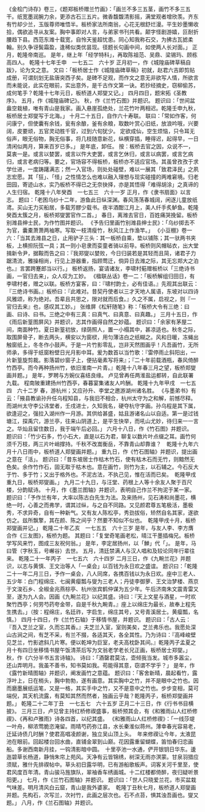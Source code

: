 <!-- { "loadSidebar": true } -->
《金桧门诗存》卷三，《题郑板桥赠兰竹画》：「画兰不多三五茎，画竹不多三五干。纸宽墨润腕力余，更添古石三五片。微香馥馥清影摇，满堂观者增欣羡。齐东有竹却少兰，玉版尊师唯悟半。板桥家法所南翁，心花无根舒烂漫。平生妙墨懒收拾，偶欲追寻从友案。胸中事即对人言，与弟家书刊共看。颠字怪剧游嬉，叵耐折腰趋下县。西范东潍十载宽，自怜天鉴超忧患。同心知我称石交，为拂古瓦摅柔翰。别久争讶鬓霜盈，逢稀似类优昙现。径题长句画中间，如使两人长对面。」
正月，乾隆帝南巡。
是年，继上年「经学特科」，再取陈祖范、吴鼎、梁锡玙、顾栋高四人。
乾隆十七年壬申　一七五二　六十岁
正月初一，作《城隍庙碑草稿自跋》，论为文之意。
文曰：「板桥居士作《城隍庙碑草稿》初就，赵君六吉即剪贴成册，可谓刻划无盐唐突西子矣。是碑不足观，而作文之意无非欲写人情，所欲言而未能说，此实在眼前，实出意外，是千古作文第一诀。若抄经摘史，窃柳偷苏，成何笔手？乾隆十七年元日，板桥道人郑燮又记。」
四月四日，题宋拓《圣教序》。
五月，作《城隍庙碑记》。
秋，作《兰竹石图》并题识。
题识曰：「世间盆盎空栽植，唯有青山是我家。画入悬崖孤绝处，兰花竹叶两相迟。乾隆壬申九秋，板桥居士郑燮写于北海。」
十月二十五日，自作六十寿联。
联曰：「常如作客，何问康宁，但使囊有余钱，瓮有余酿，釜有余粮，取数叶赏心旧纸，放浪吟哦，兴要阔，皮要顽，五官灵动胜千官，过到六旬犹少。
定欲成仙，空生烦恼，只令耳无俗声，眼无俗物，胸无俗事，将几枝随意新花，纵横穿插，睡得迟，起得早，一日清闲似两月，算来百岁已多。」
是年底，卸任。
按：板桥去官之因，众说不一，莫衷一是。或言以婪罢，或言以忤大吏罢，或言乞休归，或言以病罢，或言乞病归，或言老病归等。要之，官场容不得板桥，板桥亦不适应官场。其虽曾孜孜于求学仕进，一度踌躇满志；然一入官场，则处处碰壁，难以一展其「致君泽民」之夙志宏愿。其「狂」、「怪」之性情怎么也难以融入理想与现实碰撞的两难窘境。归老田园，寄迹山水，实乃板桥不得已之无奈抉择，亦是其悟得「难得胡涂」之真谛的人生归宿。
乾隆十八年癸酉　一七五三　六十一岁
正月，作《隶书扇面》以言志。
题曰：「老困乌纱十二年，游鱼此日纵深渊。春风荡荡春城阔，闲逐儿童放纸鸢。买山无力买船居，多载芳醪少载书。夜半酒酣江月上，美人纤手炙鲈鱼。乾隆癸酉太簇之月，板桥郑燮罢官作二首。」
春日，离潍去官日，百姓痛哭挽留。板桥别潍县绅士民，为作竹图并题识。
《予告归里画竹别潍县绅士民》：「乌纱掷去不为官，囊橐萧萧两袖寒。写取一枝清瘦竹，秋风江上作渔竿。」
《小豆棚》卷一六：「当其去潍县之日，止用驴子三头：其一板桥自乘，垫以铺陈；其一驮两书夹板，上横担阮弦一具；其一则小皂隶而娈童者骑以前导。板桥则风帽毡衣，出大堂揖新令尹，据鞍而告之曰：『我郑燮以婪败，今日归装若是其轻而且简，诸君子力踞清流，雅操相尚，行见上游器重，指顾莺迁，倘异日去潍之际，其无忘郑大之泊也。』言罢跨蹇郎当以行。」
板桥返扬，宴请诸友，李啸村葂赠板桥以「三绝诗书画，一官归去来」，众人叹为工妙。
《楹联丛话》卷一二：「板桥解组归田日，有李啸村者，赠之以联。板桥方宴客，曰：『啸村韵士，必有佳语。』先观其出联云：『三绝诗书画。』板桥曰：『此难对。昔契丹使者以三才天地人属语，东坡对以四诗风雅颂，称为绝对。吾辈且共思之，限对就而后食。』久之不属，启视之，则『一官归去来』也，感叹其工妙。」
张维屏《松轩随笔》称：「板桥大令有三绝：曰画、曰诗、曰书。三绝之中有三真：曰真气、曰真意、曰真趣。」
三月十五日，作《雨后新篁图屏风》并题识，志其作画得自然之妙蕴。
题识曰：「余家有茅屋二间，南面种竹。夏日新篁初放，绿荫照人，置一小榻其中，甚凉适也。秋冬之际，取围屏骨子，断去两头，横安以为窗棂，用匀薄洁白之纸糊之。风和日暖，冻蝇出触窗纸上，冬冬作小鼓声。于是一片竹影零乱，岂非天然图画乎！凡吾画竹，无所师承，多得于纸窗粉壁日光月影中耳。爰为数首以当竹歌：『雷停雨止斜阳出，一片新篁旋剪裁。影落碧纱窗子上，便拈毫素写将来』；『二十年前载酒瓶，春风倚醉竹西亭。而今再种扬州竹，依旧淮南一片青。』乾隆十八年春三月之望，板桥郑燮画并题。」
是年，罗聘与方婉仪喜结良缘。
卢见曾再任两淮盐运都转，自此联署九载。
程南陂重建扬州竹西亭，春暮宴集诸友人吟酬。
乾隆十九年甲戌　一七五四　六十二岁
春，游杭州；又应孙升、李堂之邀游湖州诸名胜。
《与墨弟书》有云：「掖县教谕孙升任乌程知县，与我旧不相合，杭州太守为之和解，前憾尽释。而湖州太守李公讳堂者，壬戌进士，久知我名，硬夺杭守字画。孙乌程是其下属，欲逢迎之，强拉入湖州作一月游。其供给甚盛，姑且游诸名山以自适。第一是过钱塘江，探禹穴，游兰亭，往来山阴道上，是平生快举，而吼山尤妙，待归来一一言之。华灿且留住数日，我于端午后必回。」
六月十八日，作《竹石图》并题识。
题识曰：「竹少石多，竹小石大，直是以石为君，聊复以数片叶点缀之耳。画竹何须千万枝，两三片叶峭撑持。千秋不改嵩衡岳，不靠青山却靠谁？　乾隆十九年六月十八日雨中，板桥道人郑燮画并题。」
重九日，作《竹石图轴》并题识，提出画之意在「活」。
题识曰：「昔东坡居士作枯木竹石，使有枯木石而无竹，则黯然无色矣。余作竹作石，固无取于枯木也。意在画竹，则竹为主，以石辅之。今石反大于竹、多于竹；又出于格外也。不泥古法，不执己见，惟在活而已矣。　乾隆甲戌重九日，板桥郑燮画。」
九月二十九日，与汪堂、药根上人等十余友人聚于百尺楼，分韵赋诗。
十月，作《墨兰图轴》并题识，表明自己作兰不拘泥于某一家。
题识曰：「予作兰有年，大率以陈古白先生为法。及来扬州，见石涛和尚墨花，横绝一时，心善之而弗学，谓其过纵，与之自不同路。又见颜君尊五笔极活，墨极秀，不求异奇，自有一种新气。又有友人陈松亭，秀劲拔俗，矫然自名其家，遂欲仿之。兹所飘擎，其在颜、陈之间乎？然要不知似不似也。　乾隆甲戌十月，板桥郑燮画并记。」
乾隆二十年乙亥　一七五五　六十三岁
是年，与友人李、李方膺合作《三友图》，板桥为题。
其题曰：「复堂奇笔画老松，晴江干墨插梅兄。板桥学写风来竹，图成三友祝何翁。」
是年，李定居扬州，以「觯」代「」。
是年，马曰管（字秋玉，号嶰谷）去世。
五月，清廷禁满人与汉人唱和及较论同年行辈往来。
乾隆二十一年丙子　一七五六　六十四岁
二月三日，作《九畹兰花》并题识，以志与黄慎、王文治等人「一桌会」以百钱为永日欢之盛谊。
题识曰：「乾隆二十一年二月三日，予作一桌会，八人同席，各携百钱以为永日欢。座中三老人、五少年：白门程绵庄、七闽黄瘿瓢与燮为三老人；丹徒李御萝、王文治梦楼、燕京于文浚石乡、全椒金兆燕棕亭、杭州张宾鹤仲谋为五少年。午后济南朱文震青雷又至，遂为九人会。因画《九畹兰花》以纪其盛。诗曰：『天上文星与酒星，一时欢聚竹西亭；何劳芍药夸金带，自是千秋九畹青。』座上以绵庄为最长，故奉上程先生携去。」（按：程绵庄，名廷祚，字启生，绵庄其号，又号青溪居士。黄瘿瓢，名慎。）
四月十四日，作《兰竹石轴》于移情书屋，并题识。
题识曰：「古人云：『吾入芝兰之室，久而忘其香。』夫芝兰入室，室则美矣，芝兰弗乐也。我愿处深山古涧之间，有芝不采，有兰不掇，各适其天，各全其性。乃为诗曰：『高峰峻壁见芝兰，竹影遮斜几片寒。便以乾坤为巨室，老夫高枕卧其间。』乾隆丙子孟夏之月十有四日坐移情书屋午饭清茶后写为文翁老学老长兄正画，板桥居士郑燮。」
秋，作《六分半书五言诗轴》。
诗曰：「酒罄君莫沽，壶倾我当发。城市多嚣尘，还山弄明月。我虽不善书，知书莫如我。苟能得其意，窃谓不学乎？」
是年，作《露竹新晴图轴》并题识，阐发画竹之意蕴。
题识曰：「客舍新晴，晨起看竹，露浮叶上，日在梢头，胸中勃勃，遂有画意。其实胸中之竹，并不是眼中之竹也。因而磨墨展纸运笔，又是一格，其实手中之竹，又不是意中之竹也。步步变相，莫可端倪，其天机流露，有莫知其然而然者，独画云乎哉？乾隆丙子，板桥郑燮画并题。」
乾隆二十二年丁丑　一七五七　六十五岁
正月二十三日，作《行书书目横披》。
三月三日，卢见曾主持红桥修禊盛事，板桥预其会，有《和雅雨山人红桥修禊》、《再和卢雅雨》诗各四首，以纪其盛。
《和雅雨山人红桥修禊》：「一线莎堤一叶舟，柳浓莺脆恣淹留。雨晴芍药弥江县，水长秦淮似蒋州。薄幸春光容易老，迁延诗债几时酬？使君高唱凌颜谢，独立吴山顶上头。　年来修禊让今年，太液昆池在眼前。回起楼台回水曲，直铺金翠到山巅。花因露重留蝴蝶，笛怕春归恋画船。多谢西南新月挂，一钩清影暗中圆。　十里亭池一水通，俨开银钥日华东。逶迤碧草长杨道，静悄朱帘上苑风。天净有云皆锦绣，树深无雨亦溟蒙。甘泉羽猎应须赋，雅什先排禊帖中。草头初日露华明，已有游船歌板声。词客关河千里至，使君风度百年清。青山骏马旌旗队，翠袖香车绣画城。十二红楼都倚醉，夜归疑听景阳更。」
七月，作《兰竹石图轴》并题识。
题识曰：「世人只晓爱兰花，市买盆栽气味差。明月清风白云窟，青山是我外婆家。　乾隆丁丑秋七月，板桥道人郑燮画并题。先构石，次写兰，次衬竹，此画之层次也。石不点苔，惧其浊吾画也。燮又题。」
八月，作《兰石图轴》并题识。
